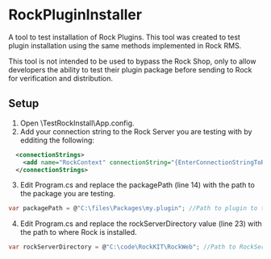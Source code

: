 # RockPluginInstaller
A tool to test installation of Rock Plugins.  This tool was created to test plugin installation using the same methods implemented in Rock RMS.  

This tool is not intended to be used to bypass the Rock Shop, only to allow developers the ability to test their plugin package before sending to Rock for verification and distribution.

## Setup
1.	Open \TestRockInstall\App.config.
2.  Add your connection string to the Rock Server you are testing with by edditing the following:
```XML
  <connectionStrings>
    <add name="RockContext" connectionString="{EnterConnectionStringToRockServer}" providerName="System.Data.SqlClient"/>
  </connectionStrings>
```
3.	Edit Program.cs and replace the packagePath (line 14) with the path to the package you are testing.
```C#
var packagePath = @"C:\files\Packages\my.plugin"; //Path to plugin to test.
```
4.	Edit Program.cs and replace the rockServerDirectory value (line 23) with the path to where Rock is installed.
```C#
var rockServerDirectory = @"C:\code\RockKIT\RockWeb"; //Path to RockServer files
```